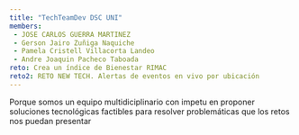 ```yaml
---
title: "TechTeamDev DSC UNI"
members:
 - JOSE CARLOS GUERRA MARTINEZ
 - Gerson Jairo Zuñiga Naquiche
 - Pamela Cristell Villacorta Landeo
 - Andre Joaquin Pacheco Taboada
reto: Crea un índice de Bienestar RIMAC
reto2: RETO NEW TECH. Alertas de eventos en vivo por ubicación
---
```


Porque somos un equipo multidiciplinario con impetu en proponer soluciones tecnológicas factibles para resolver problemáticas que los retos nos puedan presentar